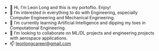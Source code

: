 - 👋 Hi, I’m Leon Long and this is my portoflio. Enjoy!
- 👀 I’m interested in everything to do with Engineering, especially Computer Engineering and Mechanical Engineering.
- 🌱 I’m currently learning Artificial Intelligence and dipping my toes in Computational Engineering.
- 💞️ I’m looking to collaborate on ML/DL projects and engineering projects with aerospace applications.
- 📫 leonlongcareer@gmail.com

<!---
Leon-Long-Portfolio/Leon-Long-Portfolio is a ✨ special ✨ repository because its `README.md` (this file) appears on your GitHub profile.
You can click the Preview link to take a look at your changes.
--->
